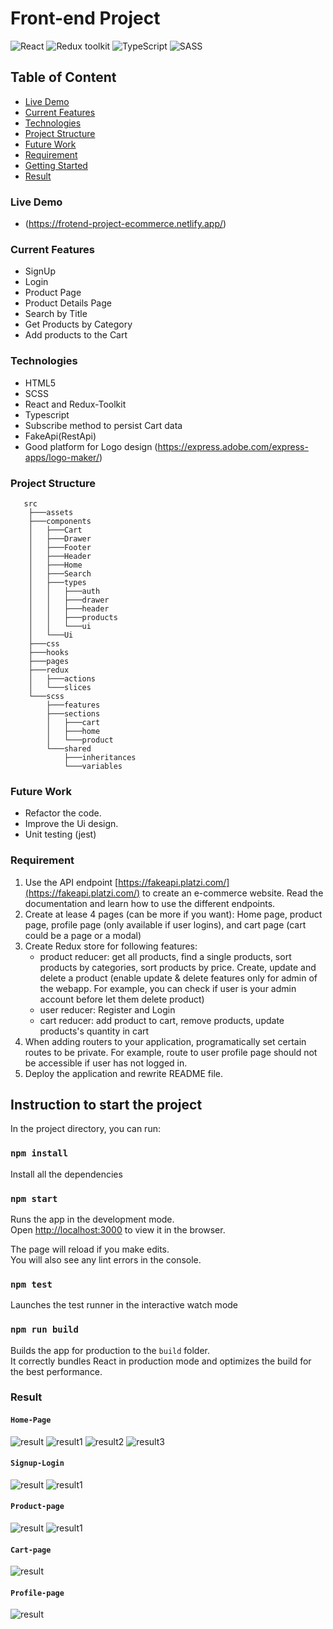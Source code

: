 # Front-end Project

![React](https://img.shields.io/badge/React-v.18-blue)
![Redux toolkit](https://img.shields.io/badge/Redux-v.1.9-purple)
![TypeScript](https://img.shields.io/badge/TypeScript-v.4.9-green)
![SASS](https://img.shields.io/badge/SASS-v.4.9-hotpink)

## Table of Content

- [Live Demo](#Live-Demo)
- [Current Features](#Current-Features)
- [Technologies](#Technologies)
- [Project Structure](#Project-Structur)
- [Future Work](#Future-Work)
- [Requirement](#Requirement)
- [Getting Started](#Getting-Started)
- [Result](#Result)

### Live Demo

- (https://frotend-project-ecommerce.netlify.app/)

### Current Features

- SignUp
- Login
- Product Page
- Product Details Page
- Search by Title
- Get Products by Category
- Add products to the Cart

### Technologies

- HTML5
- SCSS
- React and Redux-Toolkit
- Typescript
- Subscribe method to persist Cart data
- FakeApi(RestApi)
- Good platform for Logo design (https://express.adobe.com/express-apps/logo-maker/)

### Project Structure

```
   src
    ├───assets
    ├───components
    │   ├───Cart
    │   ├───Drawer
    │   ├───Footer
    │   ├───Header
    │   ├───Home
    │   ├───Search
    │   ├───types
    │   │   ├───auth
    │   │   ├───drawer
    │   │   ├───header
    │   │   ├───products
    │   │   └───ui
    │   └───Ui
    ├───css
    ├───hooks
    ├───pages
    ├───redux
    │   ├───actions
    │   └───slices
    └───scss
        ├───features
        ├───sections
        │   ├───cart
        │   ├───home
        │   └───product
        └───shared
            ├───inheritances
            └───variables
```

### Future Work

- Refactor the code.
- Improve the Ui design.
- Unit testing (jest)

### Requirement

1. Use the API endpoint [https://fakeapi.platzi.com/](https://fakeapi.platzi.com/) to create an e-commerce website. Read the documentation and learn how to use the different endpoints.
2. Create at lease 4 pages (can be more if you want): Home page, product page,
   profile page (only available if user logins), and cart page (cart could be a page or a modal)
3. Create Redux store for following features:
   - product reducer: get all products, find a single products, sort products by
     categories, sort products by price. Create, update and delete a product (enable update & delete features only for admin of the webapp. For example, you can check if user is your admin account before let them delete product)
   - user reducer: Register and Login
   - cart reducer: add product to cart, remove products, update products's quantity in cart
4. When adding routers to your application, programatically set certain routes to be private. For example, route to user profile page should not be accessible if user has not logged in.
5. Deploy the application and rewrite README file.

## Instruction to start the project

In the project directory, you can run:

### `npm install`

Install all the dependencies

### `npm start`

Runs the app in the development mode.\
Open [http://localhost:3000](http://localhost:3000) to view it in the browser.

The page will reload if you make edits.\
You will also see any lint errors in the console.

### `npm test`

Launches the test runner in the interactive watch mode

### `npm run build`

Builds the app for production to the `build` folder.\
It correctly bundles React in production mode and optimizes the build for the best performance.

### Result

#### `Home-Page`

![result](src/assets/home1.PNG)
![result1](src/assets/home2.PNG)
![result2](src/assets/Home3.PNG)
![result3](src/assets/search.PNG)

#### `Signup-Login`

![result](src/assets/login.PNG)
![result1](src/assets/signup.PNG)

#### `Product-page`

![result](src/assets/productpage.PNG)
![result1](src/assets/productDetails.PNG)

#### `Cart-page`

![result](src/assets/cart.PNG)

#### `Profile-page`

![result](src/assets/profile.PNG)

